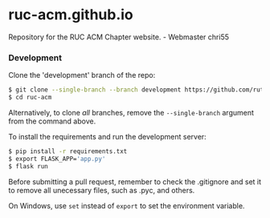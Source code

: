 # ruc-acm.github.io
Repository for the RUC ACM Chapter website. - Webmaster chri55

### Development

Clone the 'development' branch of the repo:

```bash
$ git clone --single-branch --branch development https://github.com/rutgersacm/ruc-acm.git
$ cd ruc-acm
```

Alternatively, to clone *all* branches, remove the `--single-branch` argument from the command above. 

To install the requirements and run the development server:
```bash
$ pip install -r requirements.txt
$ export FLASK_APP='app.py'
$ flask run
```

Before submitting a pull request, remember to check the .gitignore and set it to remove all unecessary files, such as .pyc, and others.

On Windows, use `set` instead of `export` to set the environment variable.
